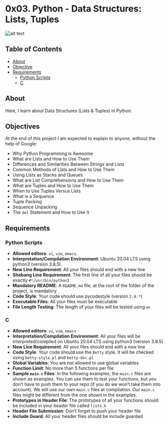 # 0x03. Python - Data Structures: Lists, Tuples
![alt text](https://miro.medium.com/v2/resize:fit:500/0*ANxBRaAtRH8wREQP.jpeg)

## Table of Contents
- [About](#about)
- [Objective](#objective)
- [Requirements](#requirements)
	- [Python Scripts](#python-scripts)
	- [C](#c)

## About
Here, I learn about Data Structures (Lists & Tuples) in Python.

## Objectives
At the end of this project I am expected to explain to anyone, without the help of Google:
- Why Python Programming is Awesome
- What are Lists and How to Use Them
- Differences and Similarities Between Strings and Lists
- Common Methods of Lists and How to Use Them
- Using Lists as Stacks and Queues
- What are List Comprehensions and How to Use Them
- What are Tuples and How to Use Them
- When to Use Tuples Versus Lists
- What is a Sequence
- Tuple Packing
- Sequence Unpacking
- The `del` Statement and How to Use It

## Requirements
### Python Scripts
- **Allowed editors**: `vi`, `vim`, `emacs`.
- **Interpretation/Compilation Environment**: Ubuntu 20.04 LTS using python3 (version 3.8.5).
- **New Line Requirement**: All your files should end with a new line
- **Shebang Line Requirement**: The first line of all your files should be exactly `#!/usr/bin/python3`
- **Mandatory README**: A `README.md` file, at the root of the folder of the project, is mandatory
- **Code Style**: Your code should use pycodestyle (version `2.8.*`)
- **Executable Files**: All your files must be executable
- **File Length Testing**: The length of your files will be tested using `wc`
### C
- **Allowed editors**: `vi`, `vim`, `emacs`
- **Interpretation/Compilation Environment**: All your files will be interpreted/compiled on Ubuntu 20.04 LTS using python3 (version 3.8.5)
- **New Line Requirement**: All your files should end with a new line
- **Code Style**: Your code should use the `Betty` style. It will be checked using `betty-style.pl` and `betty-doc.pl`
- **Global Variables**: You are not allowed to use global variables
- **Function Limit**: No more than 5 functions per file
- **Sample `main.c` Files**: In the following examples, the `main.c` files are shown as examples. You can use them to test your functions, but you don’t have to push them to your repo (if you do we won’t take them into account). We will use our own `main.c` files at compilation. Our `main.c` files might be different from the one shown in the examples.
- **Prototypes in Header File**: The prototypes of all your functions should be included in your header file called `lists.h`
- **Header File Submission**: Don’t forget to push your header file
- **Include Guard**: All your header files should be include guarded
